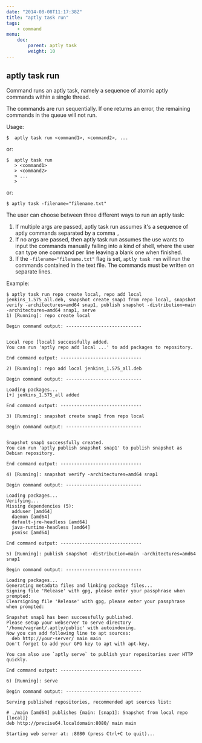 ```yaml
---
date: "2014-08-08T11:17:38Z"
title: "aptly task run"
tags:
    - command
menu:
    doc:
        parent: aptly task
        weight: 10
---
```


aptly task run
--------------

Command runs an aptly task, namely a sequence of atomic aptly commands within a single thread.

The commands are run sequentially. If one returns an error, the remaining commands in the queue will not run.

Usage:

    $  aptly task run <command1>, <command2>, ...

or:

    $  aptly task run
       > <command1>
       > <command2>
       > ...
       >

or:

    $ aptly task -filename="filename.txt"

The user can choose between three different ways to run an aptly task:

1. If multiple args are passed, aptly task run assumes it's a sequence of aptly commands separated by a comma `,`
1. If no args are passed, then aptly task run assumes the use wants to input the commands manually falling into a kind of shell, where the user can type one command per line leaving a blank one when finished.
1. If the `-filename="filename.txt"` flag is set, `aptly task run` will run the commands contained in the text file. The commands must be written on separate lines.

Example:

    $ aptly task run repo create local, repo add local jenkins_1.575_all.deb, snapshot create snap1 from repo local, snapshot verify -architectures=amd64 snap1, publish snapshot -distribution=main -architectures=amd64 snap1, serve
    1) [Running]: repo create local

    Begin command output: ----------------------------


    Local repo [local] successfully added.
    You can run 'aptly repo add local ...' to add packages to repository.

    End command output: ------------------------------

    2) [Running]: repo add local jenkins_1.575_all.deb

    Begin command output: ----------------------------

    Loading packages...
    [+] jenkins_1.575_all added

    End command output: ------------------------------

    3) [Running]: snapshot create snap1 from repo local

    Begin command output: ----------------------------


    Snapshot snap1 successfully created.
    You can run 'aptly publish snapshot snap1' to publish snapshot as Debian repository.

    End command output: ------------------------------

    4) [Running]: snapshot verify -architectures=amd64 snap1

    Begin command output: ----------------------------

    Loading packages...
    Verifying...
    Missing dependencies (5):
      adduser [amd64]
      daemon [amd64]
      default-jre-headless [amd64]
      java-runtime-headless [amd64]
      psmisc [amd64]

    End command output: ------------------------------

    5) [Running]: publish snapshot -distribution=main -architectures=amd64 snap1

    Begin command output: ----------------------------

    Loading packages...
    Generating metadata files and linking package files...
    Signing file 'Release' with gpg, please enter your passphrase when prompted:
    Clearsigning file 'Release' with gpg, please enter your passphrase when prompted:

    Snapshot snap1 has been successfully published.
    Please setup your webserver to serve directory '/home/vagrant/.aptly/public' with autoindexing.
    Now you can add following line to apt sources:
      deb http://your-server/ main main
    Don't forget to add your GPG key to apt with apt-key.

    You can also use `aptly serve` to publish your repositories over HTTP quickly.

    End command output: ------------------------------

    6) [Running]: serve

    Begin command output: ----------------------------

    Serving published repositories, recommended apt sources list:

    # ./main [amd64] publishes {main: [snap1]: Snapshot from local repo [local]}
    deb http://precise64.localdomain:8080/ main main

    Starting web server at: :8080 (press Ctrl+C to quit)... 
